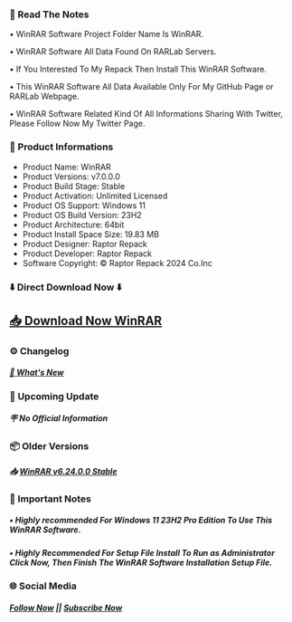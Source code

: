 ### 📝 Read The Notes

• WinRAR Software Project Folder Name  Is WinRAR.

• WinRAR Software All Data Found On RARLab Servers.

• If You Interested To My Repack Then Install This WinRAR Software.

• This WinRAR Software All Data Available Only For My GitHub Page or RARLab Webpage.

• WinRAR Software Related Kind Of All Informations Sharing With Twitter, Please Follow Now My Twitter Page.

### 📑 Product Informations

- Product Name: WinRAR
- Product Versions: v7.0.0.0
- Product Build Stage: Stable
- Product Activation: Unlimited Licensed 
- Product OS Support: Windows 11
- Product OS Build Version: 23H2
- Product Architecture: 64bit
- Product Install Space Size: 19.83 MB
- Product Designer: Raptor Repack
- Product Developer: Raptor Repack
- Software Copyright: © Raptor Repack 2024 Co.Inc

### ⬇️ Direct Download Now ⬇️

## [📥 Download Now WinRAR](https://github.com/RaptorRepack/RaptorRepack/releases/download/Download/WinRAR_v7.0.0.0.exe)

### ⚙️ Changelog

##### [💎 What's New](https://github.com/RaptorRepack/WinRAR/releases/tag/v7.0.0)

### 📢 Upcoming Update

##### 🪧 No Official Information

### 📦 Older Versions

##### 📥 [WinRAR v6.24.0.0 Stable](https://github.com/RaptorRepack/WinRAR/releases/tag/v6.24)

### 📝 Important Notes

##### • Highly recommended For Windows 11 23H2 Pro Edition To Use This WinRAR Software.

##### • Highly Recommended For Setup File Install To Run as Administrator Click Now, Then Finish The WinRAR Software Installation Setup File.

### 🌐 Social Media

##### [Follow Now](https://twitter.com/raptorrepack) || [Subscribe Now](https://youtube.com/@RaptorRepack)

